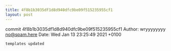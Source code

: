 ```yaml
---
title: 4f8b1b3035df1d8d940dfc9be09f515235955cf1
layout: post
---
```

commit 4f8b1b3035df1d8d940dfc9be09f515235955cf1
Author: wryyyyyyyy <no@spam.here>
Date:   Wed Jan 13 23:25:49 2021 +0100

    templates updated
